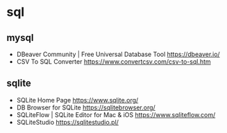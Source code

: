 # sql

## mysql
* DBeaver Community | Free Universal Database Tool <https://dbeaver.io/>
* CSV To SQL Converter <https://www.convertcsv.com/csv-to-sql.htm>


## sqlite
* SQLite Home Page <https://www.sqlite.org/>
* DB Browser for SQLite <https://sqlitebrowser.org/>
* SQLiteFlow | SQLite Editor for Mac & iOS <https://www.sqliteflow.com/>
* SQLiteStudio <https://sqlitestudio.pl/>
